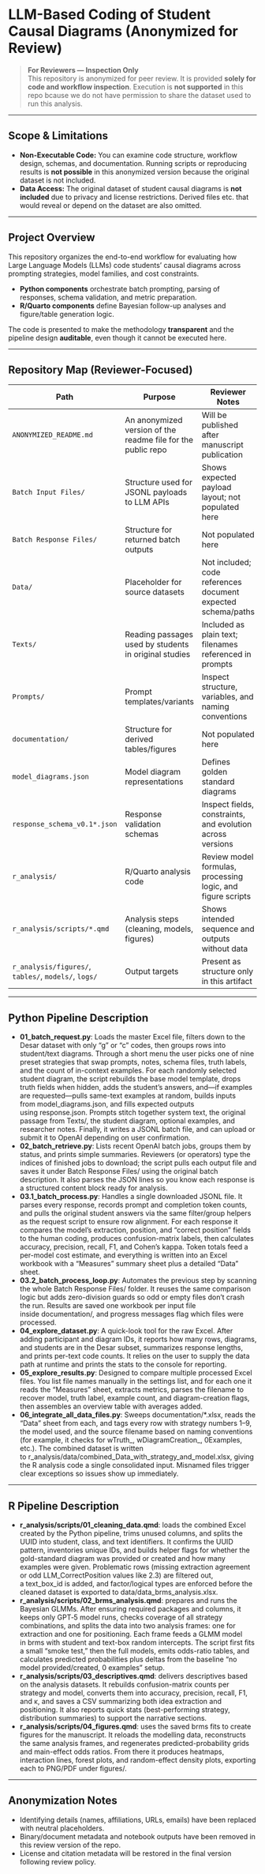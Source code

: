 # LLM-Based Coding of Student Causal Diagrams (Anonymized for Review)

> **For Reviewers — Inspection Only**  
> This repository is anonymized for peer review. It is provided **solely for code and workflow inspection**. Execution is **not supported** in this repo bcause we do not have permission to share the dataset used to run this analysis.

---

## Scope & Limitations

- **Non-Executable Code:** You can examine code structure, workflow design, schemas, and documentation. Running scripts or reproducing results is **not possible** in this anonymized version because the original dataset is not included.
- **Data Access:** The original dataset of student causal diagrams is **not included** due to privacy and license restrictions. Derived files etc. that would reveal or depend on the dataset are also omitted.

---

## Project Overview

This repository organizes the end-to-end workflow for evaluating how Large Language Models (LLMs) code students’ causal diagrams across prompting strategies, model families, and cost constraints.

- **Python components** orchestrate batch prompting, parsing of responses, schema validation, and metric preparation.  
- **R/Quarto components** define Bayesian follow-up analyses and figure/table generation logic.

The code is presented to make the methodology **transparent** and the pipeline design **auditable**, even though it cannot be executed here.

---

## Repository Map (Reviewer-Focused)

| Path | Purpose | Reviewer Notes |
| --- | --- | --- |
| `ANONYMIZED_README.md` | An anonymized version of the readme file for the public repo | Will be published after manuscript publication |
| `Batch Input Files/` | Structure used for JSONL payloads to LLM APIs | Shows expected payload layout; not populated here |
| `Batch Response Files/` | Structure for returned batch outputs | Not populated here |
| `Data/` | Placeholder for source datasets | Not included; code references document expected schema/paths |
| `Texts/` | Reading passages used by students in original studies | Included as plain text; filenames referenced in prompts |
| `Prompts/` | Prompt templates/variants | Inspect structure, variables, and naming conventions |
| `documentation/` | Structure for derived tables/figures | Not populated here |
| `model_diagrams.json` | Model diagram representations | Defines golden standard diagrams |
| `response_schema_v0.1*.json` | Response validation schemas | Inspect fields, constraints, and evolution across versions |
| `r_analysis/` | R/Quarto analysis code | Review model formulas, processing logic, and figure scripts |
| `r_analysis/scripts/*.qmd` | Analysis steps (cleaning, models, figures) | Shows intended sequence and outputs without data |
| `r_analysis/figures/`, `tables/`, `models/`, `logs/` | Output targets | Present as structure only in this artifact |

---

## Python Pipeline Description 

- **01_batch_request.py**: Loads the master Excel file, filters down to the Desar dataset with only “g” or “c” codes, then groups rows into student/text diagrams. Through a short menu the user picks one of nine preset strategies that swap prompts, notes, schema files, truth labels, and the count of in-context examples. For each randomly selected student diagram, the script rebuilds the base model template, drops truth fields when hidden, adds the student’s answers, and—if examples are requested—pulls same-text examples at random, builds inputs from model_diagrams.json, and fills expected outputs using response.json. Prompts stitch together system text, the original passage from Texts/, the student diagram, optional examples, and researcher notes. Finally, it writes a JSONL batch file, and can upload or submit it to OpenAI depending on user confirmation.
- **02_batch_retrieve.py**: Lists recent OpenAI batch jobs, groups them by status, and prints simple summaries. Reviewers (or operators) type the indices of finished jobs to download; the script pulls each output file and saves it under Batch Response Files/ using the original batch description. It also parses the JSON lines so you know each response is a structured content block ready for analysis.
- **03.1_batch_process.py**: Handles a single downloaded JSONL file. It parses every response, records prompt and completion token counts, and pulls the original student answers via the same filter/group helpers as the request script to ensure row alignment. For each response it compares the model’s extraction, position, and “correct position” fields to the human coding, produces confusion-matrix labels, then calculates accuracy, precision, recall, F1, and Cohen’s kappa. Token totals feed a per-model cost estimate, and everything is written into an Excel workbook with a “Measures” summary sheet plus a detailed “Data” sheet.
- **03.2_batch_process_loop.py**: Automates the previous step by scanning the whole Batch Response Files/ folder. It reuses the same comparison logic but adds zero-division guards so odd or empty files don’t crash the run. Results are saved one workbook per input file inside documentation/, and progress messages flag which files were processed.
- **04_explore_dataset.py**: A quick-look tool for the raw Excel. After adding participant and diagram IDs, it reports how many rows, diagrams, and students are in the Desar subset, summarizes response lengths, and prints per-text code counts. It relies on the user to supply the data path at runtime and prints the stats to the console for reporting.
- **05_explore_results.py**: Designed to compare multiple processed Excel files. You list file names manually in the settings list, and for each one it reads the “Measures” sheet, extracts metrics, parses the filename to recover model, truth label, example count, and diagram-creation flags, then assembles an overview table with averages added.
- **06_integrate_all_data_files.py**: Sweeps documentation/*.xlsx, reads the “Data” sheet from each, and tags every row with strategy numbers 1–9, the model used, and the source filename based on naming conventions (for example, it checks for wTruth_, wDiagramCreation_, 0Examples, etc.). The combined dataset is written to r_analysis/data/combined_Data_with_strategy_and_model.xlsx, giving the R analysis code a single consolidated input. Misnamed files trigger clear exceptions so issues show up immediately.

---

## R Pipeline Description

- **r_analysis/scripts/01_cleaning_data.qmd**: loads the combined Excel created by the Python pipeline, trims unused columns, and splits the UUID into student, class, and text identifiers. It confirms the UUID pattern, inventories unique IDs, and builds helper flags for whether the gold-standard diagram was provided or created and how many examples were given. Problematic rows (missing extraction agreement or odd LLM_CorrectPosition values like 2.3) are filtered out, a text_box_id is added, and factor/logical types are enforced before the cleaned dataset is exported to data/data_brms_analysis.xlsx.
- **r_analysis/scripts/02_brms_analysis.qmd**: prepares and runs the Bayesian GLMMs. After ensuring required packages and columns, it keeps only GPT‑5 model runs, checks coverage of all strategy combinations, and splits the data into two analysis frames: one for extraction  and one for positioning. Each frame feeds a GLMM model in brms with student and text-box random intercepts. The script first fits a small “smoke test,” then the full models, emits odds-ratio tables, and calculates predicted probabilities plus deltas from the baseline “no model provided/created, 0 examples” setup.
- **r_analysis/scripts/03_descriptives.qmd**: delivers descriptives based on the analysis datasets. It rebuilds confusion-matrix counts per strategy and model, converts them into accuracy, precision, recall, F1, and κ, and saves a CSV summarizing both idea extraction and positioning. It also reports quick stats (best-performing strategy, distribution summaries) to support the narrative sections.
- **r_analysis/scripts/04_figures.qmd**: uses the saved brms fits to create figures for the manuscript. It reloads the modelling data, reconstructs the same analysis frames, and regenerates predicted-probability grids and main-effect odds ratios. From there it produces heatmaps, interaction lines, forest plots, and random-effect density plots, exporting each to PNG/PDF under figures/.

---

## Anonymization Notes

- Identifying details (names, affiliations, URLs, emails) have been replaced with neutral placeholders.  
- Binary/document metadata and notebook outputs have been removed in this review version of the repo.  
- License and citation metadata will be restored in the final version following review policy.
